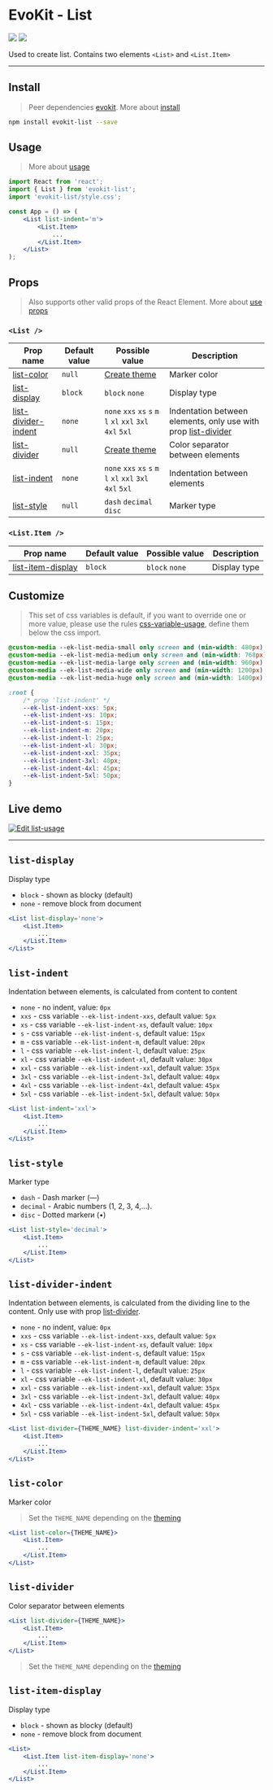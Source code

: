 [evokit]: /packages/evokit/
[CHANGELOG]: /packages/evokit-list/CHANGELOG.md

[css-variable-usage]: //w3schools.com/css/css3_variables.asp

[create_theme]: /docs/base/theme.md
[installation]: /docs/getting-started/installation.md
[quik-start]: /docs/getting-started/quick-start.md
[use-props]: /docs/getting-started/props.md

[list-color]: #list-color
[list-display]: #list-display
[list-divider]: #list-divider
[list-divider-indent]: #list-divider-indent
[list-indent]: #list-indent
[list-item-display]: #list-item-display
[list-style]: #list-style

# EvoKit - List

[![](https://img.shields.io/npm/v/evokit-list.svg)](https://www.npmjs.com/package/evokit-list)
[![](https://img.shields.io/badge/page-CHANGELOG-42b983)][CHANGELOG]

Used to create list. Contains two elements `<List>` and `<List.Item>`

---

## Install

> Peer dependencies [evokit]. More about [install][installation]

```bash
npm install evokit-list --save
```

## Usage

> More about [usage][quik-start]

```jsx
import React from 'react';
import { List } from 'evokit-list';
import 'evokit-list/style.css';

const App = () => (
    <List list-indent='m'>
        <List.Item>
            ...
        </List.Item>
    </List>
);
```

## Props

> Also supports other valid props of the React Element. More about [use props][use-props]

### `<List />`

| Prop name      | Default value | Possible value | Description  |
|----------------|---------------|----------------|--------------|
| [list-color]   | `null`        | [Create theme][create_theme] | Marker color |
| [list-display] | `block`       | `block` `none` | Display type |
| [list-divider-indent]  | `none`        | `none` `xxs` `xs` `s` `m` `l` `xl` `xxl` `3xl` `4xl` `5xl` | Indentation between elements, only use with prop [list-divider] |
| [list-divider] | `null`        | [Create theme][create_theme] | Color separator between elements |
| [list-indent]  | `none`        | `none` `xxs` `xs` `s` `m` `l` `xl` `xxl` `3xl` `4xl` `5xl` | Indentation between elements |
| [list-style]   | `null`        | `dash` `decimal` `disc` | Marker type |

### `<List.Item />`

| Prop name           | Default value | Possible value             | Description  |
|---------------------|---------------|----------------------------|--------------|
| [list-item-display] | `block`       | `block` `none`             | Display type |


## Customize

> This set of css variables is default, if you want to override one or more value, please use the rules [css-variable-usage], define them below the css import.

```css
@custom-media --ek-list-media-small only screen and (min-width: 480px);
@custom-media --ek-list-media-medium only screen and (min-width: 768px);
@custom-media --ek-list-media-large only screen and (min-width: 960px);
@custom-media --ek-list-media-wide only screen and (min-width: 1200px);
@custom-media --ek-list-media-huge only screen and (min-width: 1400px);

:root {
    /* prop 'list-indent' */
    --ek-list-indent-xxs: 5px;
    --ek-list-indent-xs: 10px;
    --ek-list-indent-s: 15px;
    --ek-list-indent-m: 20px;
    --ek-list-indent-l: 25px;
    --ek-list-indent-xl: 30px;
    --ek-list-indent-xxl: 35px;
    --ek-list-indent-3xl: 40px;
    --ek-list-indent-4xl: 45px;
    --ek-list-indent-5xl: 50px;
}
```

## Live demo

[![Edit list-usage](https://codesandbox.io/static/img/play-codesandbox.svg)](https://codesandbox.io/embed/listusage-ycfx4?fontsize=14&runonclick=0 ':include :type=iframe width=100% height=500px')

---

## `list-display`

Display type

- `block` - shown as blocky (default)
- `none` - remove block from document

```jsx
<List list-display='none'>
    <List.Item>
        ...
    </List.Item>
</List>
```

## `list-indent`

Indentation between elements, is calculated from content to content

- `none` - no indent, value: `0px`
- `xxs` - css variable `--ek-list-indent-xxs`, default value: `5px`
- `xs` - css variable `--ek-list-indent-xs`, default value: `10px`
- `s` - css variable `--ek-list-indent-s`, default value: `15px`
- `m` - css variable `--ek-list-indent-m`, default value: `20px`
- `l` - css variable `--ek-list-indent-l`, default value: `25px`
- `xl` - css variable `--ek-list-indent-xl`, default value: `30px`
- `xxl` - css variable `--ek-list-indent-xxl`, default value: `35px`
- `3xl` - css variable `--ek-list-indent-3xl`, default value: `40px`
- `4xl` - css variable `--ek-list-indent-4xl`, default value: `45px`
- `5xl` - css variable `--ek-list-indent-5xl`, default value: `50px`

```jsx
<List list-indent='xxl'>
    <List.Item>
        ...
    </List.Item>
</List>
```

## `list-style`

Marker type

- `dash` - Dash marker (—)
- `decimal` - Arabic numbers (1, 2, 3, 4,...).
- `disc` - Dotted markerи (•)

```jsx
<List list-style='decimal'>
    <List.Item>
        ...
    </List.Item>
</List>
```

## `list-divider-indent`

Indentation between elements, is calculated from the dividing line to the content. Only use with prop [list-divider].

- `none` - no indent, value: `0px`
- `xxs` - css variable `--ek-list-indent-xxs`, default value: `5px`
- `xs` - css variable `--ek-list-indent-xs`, default value: `10px`
- `s` - css variable `--ek-list-indent-s`, default value: `15px`
- `m` - css variable `--ek-list-indent-m`, default value: `20px`
- `l` - css variable `--ek-list-indent-l`, default value: `25px`
- `xl` - css variable `--ek-list-indent-xl`, default value: `30px`
- `xxl` - css variable `--ek-list-indent-xxl`, default value: `35px`
- `3xl` - css variable `--ek-list-indent-3xl`, default value: `40px`
- `4xl` - css variable `--ek-list-indent-4xl`, default value: `45px`
- `5xl` - css variable `--ek-list-indent-5xl`, default value: `50px`

```jsx
<List list-divider={THEME_NAME} list-divider-indent='xxl'>
    <List.Item>
        ...
    </List.Item>
</List>
```

## `list-color`

Marker color

> Set the `THEME_NAME` depending on the [theming][create_theme]

```jsx
<List list-color={THEME_NAME}>
    <List.Item>
        ...
    </List.Item>
</List>
```

## `list-divider`

Color separator between elements

```jsx
<List list-divider={THEME_NAME}>
    <List.Item>
        ...
    </List.Item>
</List>
```

> Set the `THEME_NAME` depending on the [theming][create_theme]


## `list-item-display`

Display type

- `block` - shown as blocky (default)
- `none` - remove block from document

```jsx
<List>
    <List.Item list-item-display='none'>
        ...
    </List.Item>
</List>
```
